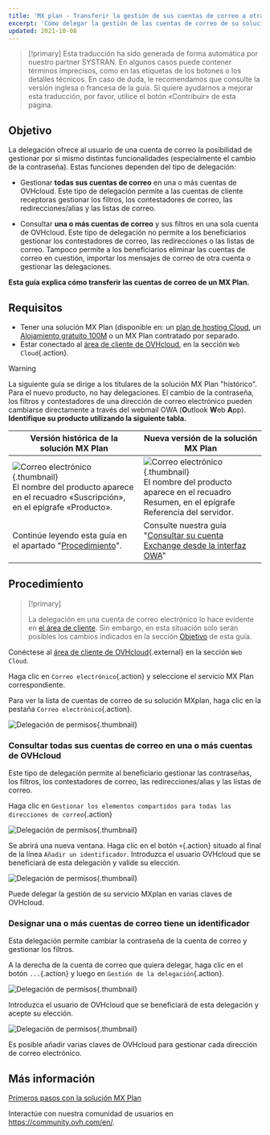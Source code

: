 ```yaml
---
title: 'MX plan - Transferir la gestión de sus cuentas de correo a otra persona'
excerpt: 'Cómo delegar la gestión de las cuentas de correo de su solución MX Plan'
updated: 2021-10-08
---
```


> [!primary]
> Esta traducción ha sido generada de forma automática por nuestro partner SYSTRAN. En algunos casos puede contener términos imprecisos, como en las etiquetas de los botones o los detalles técnicos. En caso de duda, le recomendamos que consulte la versión inglesa o francesa de la guía. Si quiere ayudarnos a mejorar esta traducción, por favor, utilice el botón «Contribuir» de esta página.
>

## Objetivo <a name="objective"></a>

La delegación ofrece al usuario de una cuenta de correo la posibilidad de gestionar por sí mismo distintas funcionalidades (especialmente el cambio de la contraseña). Estas funciones dependen del tipo de delegación:

- Gestionar **todas sus cuentas de correo** en una o más cuentas de OVHcloud. Este tipo de delegación permite a las cuentas de cliente receptoras gestionar los filtros, los contestadores de correo, las redirecciones/alias y las listas de correo.

- Consultar **una o más cuentas de correo** y sus filtros en una sola cuenta de OVHcloud. Este tipo de delegación no permite a los beneficiarios gestionar los contestadores de correo, las redirecciones o las listas de correo. Tampoco permite a los beneficiarios eliminar las cuentas de correo en cuestión, importar los mensajes de correo de otra cuenta o gestionar las delegaciones.

**Esta guía explica cómo transferir las cuentas de correo de un MX Plan.**

## Requisitos

- Tener una solución MX Plan  (disponible en: un [plan de hosting Cloud](https://www.ovhcloud.com/es-es/web-hosting/), un [Alojamiento gratuito 100M](https://www.ovhcloud.com/es-es/domains/free-web-hosting/) o un MX Plan contratado por separado.
- Estar conectado al [área de cliente de OVHcloud](https://www.ovh.com/auth/?action=gotomanager&from=https://www.ovh.es/&ovhSubsidiary=es), en la sección `Web Cloud`{.action}.

> [!warning]
>
> La siguiente guía se dirige a los titulares de la solución MX Plan "histórico". Para el nuevo producto, no hay delegaciones. El cambio de la contraseña, los filtros y contestadores de una dirección de correo electrónico pueden cambiarse directamente a través del webmail OWA (**O**utlook **W**eb **A**pp). **Identifique su producto utilizando la siguiente tabla.**
>

|Versión histórica de la solución MX Plan|Nueva versión de la solución MX Plan|
|---|---|
|![Correo electrónico](images/mxplan-starter-legacy-step1.png){.thumbnail}<br> El nombre del producto aparece en el recuadro «Suscripción», en el epígrafe «Producto».|![Correo electrónico](images/mxplan-starter-new-step1.png){.thumbnail}<br>El nombre del producto aparece en el recuadro Resumen, en el epígrafe Referencia del servidor.|
|Continúe leyendo esta guía en el apartado "[Procedimiento](#oldmxplan)".|Consulte nuestra guía "[Consultar su cuenta Exchange desde la interfaz OWA](/pages/web_cloud/email_and_collaborative_solutions/using_the_outlook_web_app_webmail/email_owa#cambiar-la-contrasena)"|

## Procedimiento <a name="oldmxplan"></a>

> [!primary]
>
>La delegación en una cuenta de correo electrónico lo hace evidente en [el área de cliente](https://www.ovh.com/auth/?action=gotomanager&from=https://www.ovh.es/&ovhSubsidiary=es). Sin embargo, en esta situación solo serán posibles los cambios indicados en la sección [Objetivo](#objective) de esta guía.
>

Conéctese al [área de cliente de OVHcloud](https://www.ovh.com/auth/?action=gotomanager&from=https://www.ovh.es/&ovhSubsidiary=es){.external} en la sección `Web Cloud`.

Haga clic en `Correo electrónico`{.action} y seleccione el servicio MX Plan correspondiente.

Para ver la lista de cuentas de correo de su solución MXplan, haga clic en la pestaña `Correo electrónico`{.action}.

![Delegación de permisos](images/mxplan-delegation-01.png){.thumbnail}

### Consultar todas sus cuentas de correo en una o más cuentas de OVHcloud

Este tipo de delegación permite al beneficiario gestionar las contraseñas, los filtros, los contestadores de correo, las redirecciones/alias y las listas de correo.

Haga clic en `Gestionar los elementos compartidos para todas las direcciones de correo`{.action}

![Delegación de permisos](images/mxplan-delegation-02.png){.thumbnail}

Se abrirá una nueva ventana. Haga clic en el botón `+`{.action} situado al final de la línea `Añadir un identificador`. Introduzca el usuario OVHcloud que se beneficiará de esta delegación y valide su elección.

![Delegación de permisos](images/mxplan-delegation-03.png){.thumbnail}

Puede delegar la gestión de su servicio MXplan en varias claves de OVHcloud.

### Designar una o más cuentas de correo tiene un identificador

Esta delegación permite cambiar la contraseña de la cuenta de correo y gestionar los filtros.

A la derecha de la cuenta de correo que quiera delegar, haga clic en el botón `...`{.action} y luego en `Gestión de la delegación`{.action}.

![Delegación de permisos](images/mxplan-delegation-04.png){.thumbnail}

Introduzca el usuario de OVHcloud que se beneficiará de esta delegación y acepte su elección.

![Delegación de permisos](images/mxplan-delegation-05.png){.thumbnail}

Es posible añadir varias claves de OVHcloud para gestionar cada dirección de correo electrónico.

## Más información

[Primeros pasos con la solución MX Plan](/pages/web_cloud/email_and_collaborative_solutions/mx_plan/email_generalities)

Interactúe con nuestra comunidad de usuarios en <https://community.ovh.com/en/>.
